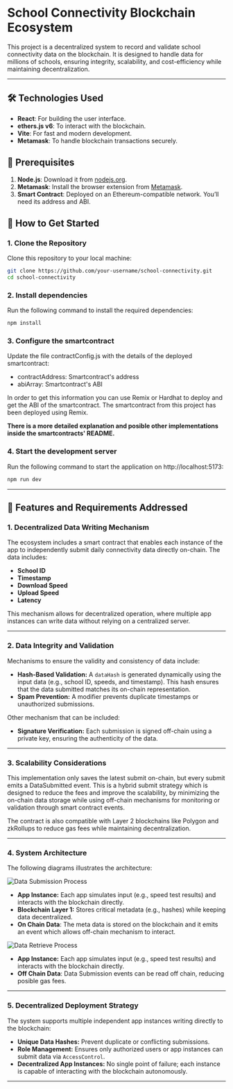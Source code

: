 # School Connectivity Blockchain Ecosystem

This project is a decentralized system to record and validate school connectivity data on the blockchain. It is designed to handle data for millions of schools, ensuring integrity, scalability, and cost-efficiency while maintaining decentralization.

---

## 🛠️ Technologies Used

- **React**: For building the user interface.
- **ethers.js v6**: To interact with the blockchain.
- **Vite**: For fast and modern development.
- **Metamask**: To handle blockchain transactions securely.

## 📝 Prerequisites

1. **Node.js**: Download it from [nodejs.org](https://nodejs.org/).
2. **Metamask**: Install the browser extension from [Metamask](https://metamask.io/).
3. **Smart Contract**: Deployed on an Ethereum-compatible network. You’ll need its address and ABI.

## 🚀 How to Get Started

### 1. Clone the Repository

Clone this repository to your local machine:

```bash
git clone https://github.com/your-username/school-connectivity.git
cd school-connectivity
```

### 2. Install dependencies

Run the following command to install the required dependencies:

```bash
npm install
```

### 3. Configure the smartcontract

Update the file contractConfig.js with the details of the deployed smartcontract:

- contractAddress: Smartcontract's address
- abiArray: Smartcontract's ABI

In order to get this information you can use Remix or Hardhat to deploy and get the ABI of the smartcontract. The smartcontract from this project has been deployed using Remix.

**There is a more detailed explanation and posible other implementations inside the smartcontracts' README.**

### 4. Start the development server

Run the following command to start the application on http://localhost:5173:

```bash
npm run dev
```

---

## 🚧 Features and Requirements Addressed

### 1. **Decentralized Data Writing Mechanism**

The ecosystem includes a smart contract that enables each instance of the app to independently submit daily connectivity data directly on-chain. The data includes:

- **School ID**
- **Timestamp**
- **Download Speed**
- **Upload Speed**
- **Latency**

This mechanism allows for decentralized operation, where multiple app instances can write data without relying on a centralized server.

---

### 2. **Data Integrity and Validation**

Mechanisms to ensure the validity and consistency of data include:

- **Hash-Based Validation:** A `dataHash` is generated dynamically using the input data (e.g., school ID, speeds, and timestamp). This hash ensures that the data submitted matches its on-chain representation.
- **Spam Prevention:** A modifier prevents duplicate timestamps or unauthorized submissions.

Other mechanism that can be included:

- **Signature Verification:** Each submission is signed off-chain using a private key, ensuring the authenticity of the data.

---

### 3. **Scalability Considerations**

This implementation only saves the latest submit on-chain, but every submit emits a DataSubmitted event. This is a hybrid submit strategy which is designed to reduce the fees and improve the scalability, by minimizing the on-chain data storage while using off-chain mechanisms for monitoring or validation through smart contract events.

The contract is also compatible with Layer 2 blockchains like Polygon and zkRollups to reduce gas fees while maintaining decentralization.

---

### 4. **System Architecture**

The following diagrams illustrates the architecture:

![Data Submission Process](./assets/Data_Submission.png)

- **App Instance:** Each app simulates input (e.g., speed test results) and interacts with the blockchain directly.
- **Blockchain Layer 1:** Stores critical metadata (e.g., hashes) while keeping data decentralized.
- **On Chain Data**: The meta data is stored on the blockchain and it emits an event which allows off-chain mechanism to interact.

![Data Retrieve Process](./assets/Data_retrieve.png)

- **App Instance:** Each app simulates input (e.g., speed test results) and interacts with the blockchain directly.
- **Off Chain Data**: Data Submission events can be read off chain, reducing posible gas fees.

---

### 5. **Decentralized Deployment Strategy**

The system supports multiple independent app instances writing directly to the blockchain:

- **Unique Data Hashes:** Prevent duplicate or conflicting submissions.
- **Role Management:** Ensures only authorized users or app instances can submit data via `AccessControl`.
- **Decentralized App Instances:** No single point of failure; each instance is capable of interacting with the blockchain autonomously.

---

